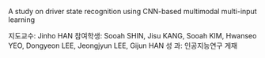 A study on driver state recognition using CNN-based multimodal multi-input learning

지도교수: Jinho HAN
참여학생: Sooah SHIN, Jisu KANG, Sooah KIM, Hwanseo YEO, Dongyeon LEE, Jeongjyun LEE, Gijun HAN
성   과: 인공지능연구 게재

